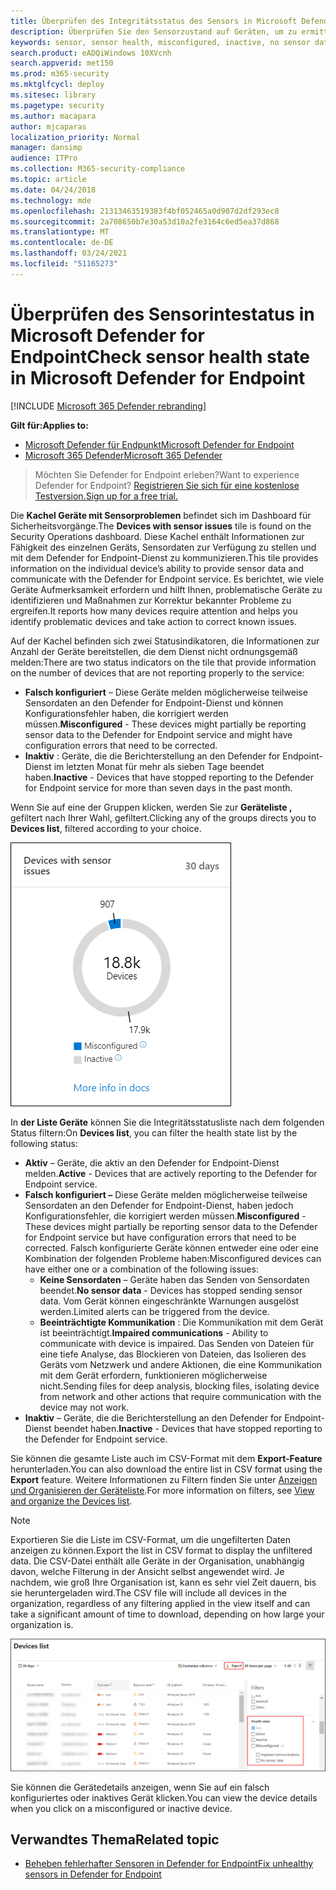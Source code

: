 ```yaml
---
title: Überprüfen des Integritätsstatus des Sensors in Microsoft Defender ATP
description: Überprüfen Sie den Sensorzustand auf Geräten, um zu ermitteln, welche Sensordaten falsch konfiguriert, inaktiv sind oder keine Sensordaten melden.
keywords: sensor, sensor health, misconfigured, inactive, no sensor data, sensor data, impaired communications, communication
search.product: eADQiWindows 10XVcnh
search.appverid: met150
ms.prod: m365-security
ms.mktglfcycl: deploy
ms.sitesec: library
ms.pagetype: security
ms.author: macapara
author: mjcaparas
localization_priority: Normal
manager: dansimp
audience: ITPro
ms.collection: M365-security-compliance
ms.topic: article
ms.date: 04/24/2018
ms.technology: mde
ms.openlocfilehash: 21313463519383f4bf052465a0d907d2df293ec8
ms.sourcegitcommit: 2a708650b7e30a53d10a2fe3164c6ed5ea37d868
ms.translationtype: MT
ms.contentlocale: de-DE
ms.lasthandoff: 03/24/2021
ms.locfileid: "51165273"
---
```

# <a name="check-sensor-health-state-in-microsoft-defender-for-endpoint"></a><span data-ttu-id="76300-104">Überprüfen des Sensorintestatus in Microsoft Defender for Endpoint</span><span class="sxs-lookup"><span data-stu-id="76300-104">Check sensor health state in Microsoft Defender for Endpoint</span></span>

[!INCLUDE [Microsoft 365 Defender rebranding](../../includes/microsoft-defender.md)]

<span data-ttu-id="76300-105">**Gilt für:**</span><span class="sxs-lookup"><span data-stu-id="76300-105">**Applies to:**</span></span>
- [<span data-ttu-id="76300-106">Microsoft Defender für Endpunkt</span><span class="sxs-lookup"><span data-stu-id="76300-106">Microsoft Defender for Endpoint</span></span>](https://go.microsoft.com/fwlink/p/?linkid=2154037)
- [<span data-ttu-id="76300-107">Microsoft 365 Defender</span><span class="sxs-lookup"><span data-stu-id="76300-107">Microsoft 365 Defender</span></span>](https://go.microsoft.com/fwlink/?linkid=2118804)

><span data-ttu-id="76300-108">Möchten Sie Defender for Endpoint erleben?</span><span class="sxs-lookup"><span data-stu-id="76300-108">Want to experience Defender for Endpoint?</span></span> [<span data-ttu-id="76300-109">Registrieren Sie sich für eine kostenlose Testversion.</span><span class="sxs-lookup"><span data-stu-id="76300-109">Sign up for a free trial.</span></span>](https://www.microsoft.com/microsoft-365/windows/microsoft-defender-atp?ocid=docs-wdatp-checksensor-abovefoldlink)

<span data-ttu-id="76300-110">Die **Kachel Geräte mit Sensorproblemen** befindet sich im Dashboard für Sicherheitsvorgänge.</span><span class="sxs-lookup"><span data-stu-id="76300-110">The **Devices with sensor issues** tile is found on the Security Operations dashboard.</span></span> <span data-ttu-id="76300-111">Diese Kachel enthält Informationen zur Fähigkeit des einzelnen Geräts, Sensordaten zur Verfügung zu stellen und mit dem Defender for Endpoint-Dienst zu kommunizieren.</span><span class="sxs-lookup"><span data-stu-id="76300-111">This tile provides information on the individual device’s ability to provide sensor data and communicate with the Defender for Endpoint service.</span></span> <span data-ttu-id="76300-112">Es berichtet, wie viele Geräte Aufmerksamkeit erfordern und hilft Ihnen, problematische Geräte zu identifizieren und Maßnahmen zur Korrektur bekannter Probleme zu ergreifen.</span><span class="sxs-lookup"><span data-stu-id="76300-112">It reports how many devices require attention and helps you identify problematic devices and take action to correct known issues.</span></span>

<span data-ttu-id="76300-113">Auf der Kachel befinden sich zwei Statusindikatoren, die Informationen zur Anzahl der Geräte bereitstellen, die dem Dienst nicht ordnungsgemäß melden:</span><span class="sxs-lookup"><span data-stu-id="76300-113">There are two status indicators on the tile that provide information on the number of devices that are not reporting properly to the service:</span></span>
- <span data-ttu-id="76300-114">**Falsch konfiguriert** – Diese Geräte melden möglicherweise teilweise Sensordaten an den Defender for Endpoint-Dienst und können Konfigurationsfehler haben, die korrigiert werden müssen.</span><span class="sxs-lookup"><span data-stu-id="76300-114">**Misconfigured** - These devices might partially be reporting sensor data to the Defender for Endpoint service and might have configuration errors that need to be corrected.</span></span>
- <span data-ttu-id="76300-115">**Inaktiv** : Geräte, die die Berichterstellung an den Defender for Endpoint-Dienst im letzten Monat für mehr als sieben Tage beendet haben.</span><span class="sxs-lookup"><span data-stu-id="76300-115">**Inactive** - Devices that have stopped reporting to the Defender for Endpoint service for more than seven days in the past month.</span></span>

<span data-ttu-id="76300-116">Wenn Sie auf eine der Gruppen klicken, werden Sie zur **Geräteliste ,** gefiltert nach Ihrer Wahl, gefiltert.</span><span class="sxs-lookup"><span data-stu-id="76300-116">Clicking any of the groups directs you to **Devices list**, filtered according to your choice.</span></span>

![Screenshot der Kachel Geräte mit Sensorproblemen](images/atp-devices-with-sensor-issues-tile.png)

<span data-ttu-id="76300-118">In **der Liste Geräte** können Sie die Integritätsstatusliste nach dem folgenden Status filtern:</span><span class="sxs-lookup"><span data-stu-id="76300-118">On **Devices list**, you can filter the health state list by the following status:</span></span>
- <span data-ttu-id="76300-119">**Aktiv** – Geräte, die aktiv an den Defender for Endpoint-Dienst melden.</span><span class="sxs-lookup"><span data-stu-id="76300-119">**Active** - Devices that are actively reporting to the Defender for Endpoint service.</span></span>
- <span data-ttu-id="76300-120">**Falsch konfiguriert –** Diese Geräte melden möglicherweise teilweise Sensordaten an den Defender for Endpoint-Dienst, haben jedoch Konfigurationsfehler, die korrigiert werden müssen.</span><span class="sxs-lookup"><span data-stu-id="76300-120">**Misconfigured** - These devices might partially be reporting sensor data to the Defender for Endpoint service but have configuration errors that need to be corrected.</span></span> <span data-ttu-id="76300-121">Falsch konfigurierte Geräte können entweder eine oder eine Kombination der folgenden Probleme haben:</span><span class="sxs-lookup"><span data-stu-id="76300-121">Misconfigured devices can have either one or a combination of the following issues:</span></span>
  - <span data-ttu-id="76300-122">**Keine Sensordaten** – Geräte haben das Senden von Sensordaten beendet.</span><span class="sxs-lookup"><span data-stu-id="76300-122">**No sensor data** - Devices has stopped sending sensor data.</span></span> <span data-ttu-id="76300-123">Vom Gerät können eingeschränkte Warnungen ausgelöst werden.</span><span class="sxs-lookup"><span data-stu-id="76300-123">Limited alerts can be triggered from the device.</span></span>
  - <span data-ttu-id="76300-124">**Beeinträchtigte Kommunikation** : Die Kommunikation mit dem Gerät ist beeinträchtigt.</span><span class="sxs-lookup"><span data-stu-id="76300-124">**Impaired communications** - Ability to communicate with device is impaired.</span></span> <span data-ttu-id="76300-125">Das Senden von Dateien für eine tiefe Analyse, das Blockieren von Dateien, das Isolieren des Geräts vom Netzwerk und andere Aktionen, die eine Kommunikation mit dem Gerät erfordern, funktionieren möglicherweise nicht.</span><span class="sxs-lookup"><span data-stu-id="76300-125">Sending files for deep analysis, blocking files, isolating device from network and other actions that require communication with the device may not work.</span></span>
- <span data-ttu-id="76300-126">**Inaktiv** – Geräte, die die Berichterstellung an den Defender for Endpoint-Dienst beendet haben.</span><span class="sxs-lookup"><span data-stu-id="76300-126">**Inactive** - Devices that have stopped reporting to the Defender for Endpoint service.</span></span>

<span data-ttu-id="76300-127">Sie können die gesamte Liste auch im CSV-Format mit dem **Export-Feature** herunterladen.</span><span class="sxs-lookup"><span data-stu-id="76300-127">You can also download the entire list in CSV format using the **Export** feature.</span></span> <span data-ttu-id="76300-128">Weitere Informationen zu Filtern finden Sie unter [Anzeigen und Organisieren der Geräteliste](machines-view-overview.md).</span><span class="sxs-lookup"><span data-stu-id="76300-128">For more information on filters, see [View and organize the Devices list](machines-view-overview.md).</span></span>

>[!NOTE]
><span data-ttu-id="76300-129">Exportieren Sie die Liste im CSV-Format, um die ungefilterten Daten anzeigen zu können.</span><span class="sxs-lookup"><span data-stu-id="76300-129">Export the list in CSV format to display the unfiltered data.</span></span> <span data-ttu-id="76300-130">Die CSV-Datei enthält alle Geräte in der Organisation, unabhängig davon, welche Filterung in der Ansicht selbst angewendet wird. Je nachdem, wie groß Ihre Organisation ist, kann es sehr viel Zeit dauern, bis sie heruntergeladen wird.</span><span class="sxs-lookup"><span data-stu-id="76300-130">The CSV file will include all devices in the organization, regardless of any filtering applied in the view itself and can take a significant amount of time to download, depending on how large your organization is.</span></span>

![Screenshot der Gerätelistenseite](images/atp-devices-list-page.png)

<span data-ttu-id="76300-132">Sie können die Gerätedetails anzeigen, wenn Sie auf ein falsch konfiguriertes oder inaktives Gerät klicken.</span><span class="sxs-lookup"><span data-stu-id="76300-132">You can view the device details when you click on a misconfigured or inactive device.</span></span>

## <a name="related-topic"></a><span data-ttu-id="76300-133">Verwandtes Thema</span><span class="sxs-lookup"><span data-stu-id="76300-133">Related topic</span></span>
- [<span data-ttu-id="76300-134">Beheben fehlerhafter Sensoren in Defender for Endpoint</span><span class="sxs-lookup"><span data-stu-id="76300-134">Fix unhealthy sensors in Defender for Endpoint</span></span>](fix-unhealthy-sensors.md)
